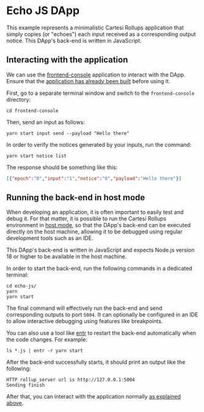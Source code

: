 # Echo JS DApp

This example represents a minimalistic Cartesi Rollups application that simply copies (or "echoes") each input received as a corresponding output notice. This DApp's back-end is written in JavaScript.

## Interacting with the application

We can use the [frontend-console](../frontend-console) application to interact with the DApp.
Ensure that the [application has already been built](../frontend-console/README.md#building) before using it.

First, go to a separate terminal window and switch to the `frontend-console` directory:

```shell
cd frontend-console
```

Then, send an input as follows:

```shell
yarn start input send --payload "Hello there"
```

In order to verify the notices generated by your inputs, run the command:

```shell
yarn start notice list
```

The response should be something like this:

```json
[{"epoch":"0","input":"1","notice":"0","payload":"Hello there"}]
```

## Running the back-end in host mode

When developing an application, it is often important to easily test and debug it. For that matter, it is possible to run the Cartesi Rollups environment in [host mode](../README.md#host-mode), so that the DApp's back-end can be executed directly on the host machine, allowing it to be debugged using regular development tools such as an IDE.

This DApp's back-end is written in JavaScript and expects Node.js version 18 or higher to be available in the host machine.

In order to start the back-end, run the following commands in a dedicated terminal:

```shell
cd echo-js/
yarn
yarn start
```

The final command will effectively run the back-end and send corresponding outputs to port `5004`.
It can optionally be configured in an IDE to allow interactive debugging using features like breakpoints.

You can also use a tool like [entr](https://eradman.com/entrproject/) to restart the back-end automatically when the code changes. For example:

```shell
ls *.js | entr -r yarn start
```

After the back-end successfully starts, it should print an output like the following:

```log
HTTP rollup_server url is http://127.0.0.1:5004
Sending finish
```

After that, you can interact with the application normally [as explained above](#interacting-with-the-application).
